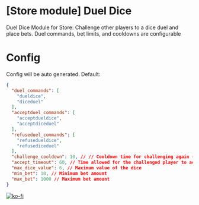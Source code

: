 # [Store module] Duel Dice
Duel Dice Module for Store: Challenge other players to a dice duel and place bets. Duel commands, bet limits, and cooldowns are configurable

# Config
Config will be auto generated. Default:
```json
{
  "duel_commands": [
    "dueldice",
    "diceduel"
  ],
  "acceptduel_commands": [
    "acceptdueldice",
    "acceptdiceduel"
  ],
  "refuseduel_commands": [
    "refusedueldice",
    "refusediceduel"
  ],
  "challenge_cooldown": 10, // // Cooldown time for challenging again (in seconds)
  "accept_timeout": 60, // Time allowed for the challenged player to accept the duel (in seconds)
  "max_dice_value": 6, // Maximum value of the dice
  "min_bet": 10, // Minimum bet amount
  "max_bet": 1000 // Maximum bet amount
}
```
[![ko-fi](https://ko-fi.com/img/githubbutton_sm.svg)](https://ko-fi.com/L4L611665R)
